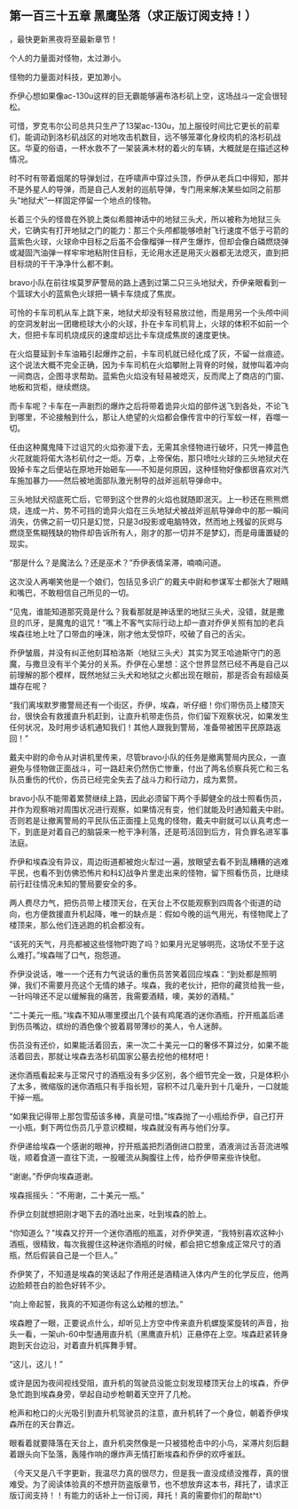 ## 第一百三十五章 黑鹰坠落（求正版订阅支持！）
，最快更新黑夜将至最新章节！

个人的力量面对怪物，太过渺小。

怪物的力量面对科技，更加渺小。

乔伊心想如果像ac-130u这样的巨无霸能够遍布洛杉矶上空，这场战斗一定会很轻松。

可惜，罗克韦尔公司总共只生产了13架ac-130u，加上服役时间比它更长的前辈们，能调动到洛杉矶战区的对地攻击机数目，远不够笼罩化身绞肉机的洛杉矶战区。华夏的俗语，一杯水救不了一架装满木材的着火的车辆，大概就是在描述这种情况。

时不时有带着烟尾的导弹划过，在呼啸声中穿过头顶，乔伊从老兵口中得知，那并不是外星人的导弹，而是自己人发射的巡航导弹，专门用来解决某些如同之前那头“地狱犬”一样固定停留一个地点的怪物。

长着三个头的怪兽在外貌上类似希腊神话中的地狱三头犬，所以被称为地狱三头犬，它确实有打开地狱之门的能力：那三个头颅都能够喷射飞行速度不低于弓箭的蓝紫色火球，火球命中目标之后虽不会像榴弹一样产生爆炸，但却会像白磷燃烧弹或凝固汽油弹一样牢牢地粘附住目标，无论用水还是用灭火器都无法熄灭，直到把目标烧的干干净净什么都不剩。

bravo小队在前往埃莫罗萨警局的路上遇到过第二只三头地狱犬，乔伊亲眼看到一个篮球大小的蓝紫色火球把一辆卡车烧成了焦炭。

可怜的卡车司机从车上跳下来，地狱犬却没有轻易放过他，而是用另一个头颅中间的空洞发射出一团橄榄球大小的火球，扑在卡车司机背上，火球的体积不如前一个大，但把卡车司机烧成灰的速度却远比卡车烧成焦炭的速度更快。

在火焰蔓延到卡车油箱引起爆炸之前，卡车司机就已经化成了灰，不留一丝痕迹。这个说法大概不完全正确，因为卡车司机在火焰攀附上背脊的时候，就惨叫着冲向一间商店，企图寻求帮助。蓝紫色火焰没有轻易被熄灭，反而爬上了商店的门窗、地板和货柜，继续燃烧。

而卡车呢？卡车在一声剧烈的爆炸之后将带着诡异火焰的部件送飞到各处，不论飞到哪里，不论接触到什么，那让人绝望的火焰都会像传言中的行军蚁一样，吞噬一切。

任由这种魔鬼降下过诅咒的火焰弥漫下去，无需其余怪物进行破坏，只凭一捧蓝色火花就能将偌大洛杉矶付之一炬。万幸，上帝保佑，那只喷吐火球的三头地狱犬在毁掉卡车之后便站在原地开始砸车――不知是何原因，这种怪物好像都很喜欢对汽车施加暴力――然后被地面部队激光制导的战斧巡航导弹命中。

三头地狱犬彻底死亡后，它带到这个世界的火焰也就随即泯灭。上一秒还在熊熊燃烧，连成一片、势不可挡的诡异火焰在三头地狱犬被战斧巡航导弹命中的那一瞬间消失，仿佛之前一切只是幻觉，只是3d投影或电脑特效，然而地上残留的灰烬与燃烧至焦糊残缺的物件却告诉所有人，刚才的那一切并不是梦幻，而是毋庸置疑的现实。

“那是什么？是魔法么？还是巫术？”乔伊表情呆滞，喃喃问道。

这次没人再嘲笑他是一个娘们，包括见多识广的戴夫中尉和参谋军士都张大了眼睛和嘴巴，不敢相信自己所见的一切。

“见鬼，谁能知道那究竟是什么？我看那就是神话里的地狱三头犬，没错，就是撒旦的爪牙，是魔鬼的诅咒！”嘴上不客气实际行动上却一直对乔伊关照有加的老兵埃森往地上吐了口带血的唾沫，刚才他太受惊吓，咬破了自己的舌尖。

乔伊皱眉，并没有纠正他刻耳柏洛斯（地狱三头犬）其实为冥王哈迪斯守门的恶魔，与撒旦没有半个美分的关系。乔伊在心里想：这个世界显然已经不再是自己以前理解的那个模样，既然地狱三头犬和地狱之火都出现在眼前，那是否会有超级英雄存在呢？

“我们离埃默罗撒警局还有一个街区，乔伊，埃森，听仔细！你们带伤员上楼顶天台，很快会有救援直升机赶到，让直升机带走伤员，你们留下观察状况，如果发生任何状况，及时用步话机通知我们！其他人跟我到警局，准备带被困平民原路返回！”

戴夫中尉的命令从对讲机里传来，尽管bravo小队的任务是撤离警局内民众，一直避免与怪物做正面战斗，可一路赶来仍然伤亡惨重，付出了两名侦察兵死亡和三名队员重伤的代价，伤员已经完全失去了战斗力和行动力，成为累赘。

bravo小队不能带着累赘继续上路，因此必须留下两个手脚健全的战士照看伤员，并作为观察哨对周围状况进行观察，如果情况有变，他们就能及时通知戴夫中尉。否则若是让撤离警局的平民队伍正面撞上见鬼的怪物，戴夫中尉就可以认真考虑一下，到底是对着自己的脑袋来一枪干净利落，还是苟活回到后方，背负罪名进军事法庭。

乔伊和埃森没有异议，周边街道都被炮火犁过一遍，放眼望去看不到乱糟糟的逃难平民，也看不到仿佛恐怖片和科幻战争片里走出来的怪物，留下照看伤员，比继续前行赶往情况未知的警局要安全的多。

两人费尽力气，把伤员带上楼顶天台，在天台上不仅能观察到四周各个街道的动向，也方便救援直升机起降，唯一的缺点是：假如今晚的运气用光，有怪物爬上了楼顶来，那么他们连逃跑的机会都没有。

“该死的天气，月亮都被这些怪物吓跑了吗？如果月光足够明亮，这场仗不至于这么难打。”埃森喘了口气，抱怨道。

乔伊没说话，唯一一个还有力气说话的重伤员苦笑着回应埃森：“到处都是照明弹，我们不需要月亮这个无情的婊子。埃森，我的老伙计，把你的藏货给我一些，一针吗啡还不足以缓解我的痛苦，我需要酒精，噢，美妙的酒精。”

“二十美元一瓶。”埃森不知从哪里摸出几个装有鸡尾酒的迷你酒瓶，拧开瓶盖后递到伤员嘴边，缤纷的酒色像个披着肩带薄纱的美人，令人迷醉。

伤员没有还价，如果能活着回去，来一次二十美元一口的奢侈不算过分，如果不能活着回去，那就让埃森去洛杉矶国家公墓去挖他的棺材吧！

迷你酒瓶看起来与正常尺寸的酒瓶没有多少区别，各个细节完全一致，只是体积小了太多，微缩版的迷你酒瓶只有手指长短，容积不过几毫升到十几毫升，一口就能干掉一瓶。

“如果我记得带上那包雪茄该多棒，真是可惜。”埃森抛了一小瓶给乔伊，自己打开一小瓶，剩下两位伤员几乎意识模糊，埃森就没有再与他们分享。

乔伊递给埃森一个感谢的眼神，拧开瓶盖把烈酒倒进口腔里，酒液淌过舌苔流进喉咙，顺着食道一直往下流，一股暖流从胸腹往上传，给乔伊带来些许快慰。

“谢谢。”乔伊向埃森道谢。

埃森摇摇头：“不用谢，二十美元一瓶。”

乔伊立刻就想把刚才喝下去的酒吐出来，吐到埃森的脸上。

“你知道么？”埃森又拧开一个迷你酒瓶的瓶盖，对乔伊笑道，“我特别喜欢这种小酒瓶，很精致，每次我握住这种迷你酒瓶的时候，都会把它想象成正常尺寸的酒瓶，然后假装自己是一个巨人。”

乔伊笑了，不知道是埃森的笑话起了作用还是酒精进入体内产生的化学反应，他两边脸颊苍白的脸色好转不少。

“向上帝起誓，我真的不知道你有这么幼稚的想法。”

埃森瞪了一眼，正要说点什么，却听见上方空中传来直升机螺旋桨旋转的声音，抬头一看，一架uh-60中型通用直升机（黑鹰直升机）正悬停在上空。埃森赶紧转身跑到天台边沿，对着直升机挥舞手臂。

“这儿，这儿！”

或许是因为夜间视线受阻，直升机的驾驶员没能立刻发现楼顶天台上的埃森，乔伊急忙跑到埃森身旁，举起自动步枪朝着天空开了几枪。

枪声和枪口的火光吸引到直升机驾驶员的注意，直升机转了一个身位，朝着乔伊埃森所在的天台靠近。

眼看着就要降落在天台上，直升机突然像是一只被猎枪击中的小鸟，呆滞片刻后翻着跟头向下坠落，轰隆作响的爆炸声无情打断埃森和乔伊的欢呼雀跃。

（今天又是八千字更新，我温尽力真的很尽力，但是我一直没成绩没推荐，真的很难受。为了阅读体验真的不想开防盗版章节，也不想放弃这本书，拜托了，请求正版订阅支持！！有能力的话补上一份订阅，拜托！真的需要你们的帮助t^t）

